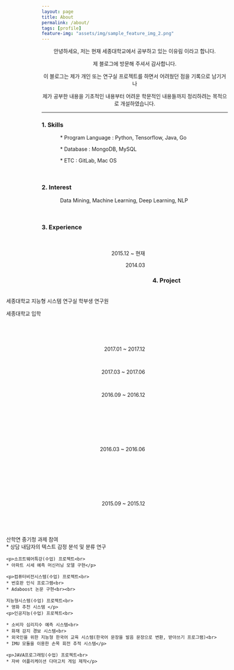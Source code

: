 ```yaml
---
layout: page
title: About
permalink: /about/
tags: [profile]
feature-img: "assets/img/sample_feature_img_2.png"
---
```


<style>
.text{text-indent: 50px;}
#jb-sidebar{width: 260px;padding: 20px;margin-bottom: 10px;float: left;border: 0px;text-align: right;}
#jb-content{width: 580px;padding: 20px;margin-bottom: 10px;float: right;border: 0px;}
@media ( min-width: 481px ) 
{
  #jb-sidebar { width: 260px; float: left; }
  #jb-content { width: 580px; float: right; }
}
</style>


<center>

<p>안녕하세요, 저는 현재 세종대학교에서 공부하고 있는 이유림 이라고 합니다.</p>

<p>제 블로그에 방문해 주셔서 감사합니다.</p>

<p>이 블로그는 제가 개인 또는 연구실 프로젝트를 하면서 어려웠던 점을 기록으로 남기거나</p>

<p>제가 공부한 내용을 기초적인 내용부터 어려운 학문적인 내용들까지 정리하려는 목적으로 개설하였습니다.</p>

</center>

---------------------------

<h3>1. Skills</h3>
 
 <p class="text"> * Program Language : Python, Tensorflow, Java, Go</p>
  
 <p class="text"> * Database : MongoDB, MySQL</p>
 
 <p class="text"> * ETC : GitLab, Mac OS</p>


<br>
<h3>2. Interest</h3>
	
	
   <p class="text"> Data Mining, Machine Learning, Deep Learning, NLP </p>

<br>

<h3>3. Experience</h3>

<div id="jb-sidebar">
	<p>2015.12 ~ 현재</p>
    <p>2014.03</p>
</div>

<div id="jb-content">
    <p>세종대학교 지능형 시스템 연구실 학부생 연구원</p>
    <p>세종대학교 입학</p>
</div>
      
<br><br><br><br><br>
   
<h3>4. Project</h3>
<div id="jb-sidebar">
	<p>2017.01 ~ 2017.12</p>
	<br>
    <p>2017.03 ~ 2017.06</p>
    <br>
    <p>2016.09 ~ 2016.12</p>
    <br><br><br><br><br><br>
    <p>2016.03 ~ 2016.06</p>
    <br><br><br><br><br><br>
    <p>2015.09 ~ 2015.12</p>
</div>

<div id="jb-content">
    <p>산학연 중기청 과제 참여<br>
	* 상담 내담자의 텍스트 감정 분석 및 분류 연구</p>
    
    <p>소프트웨어특강(수업) 프로젝트<br>
    * 아파트 시세 예측 머신러닝 모델 구현</p>
    
    <p>컴퓨터비전시스템(수업) 프로젝트<br>
    * 번호판 인식 프로그램<br>
    * Adaboost 논문 구현<br><br>
    
    지능형시스템(수업) 프로젝트<br>
    * 영화 추천 시스템 </p>
    <p>인공지능(수업) 프로젝트<br>
    
    * 소비자 심리지수 예측 시스템<br>
    * 화재 감지 경보 시스템<br>
    * 외국인을 위한 지능형 한국어 교육 시스템(한국어 문장을 발음 문장으로 변환, 받아쓰기 프로그램)<br>
    * IMU 모듈을 이용한 손목 회전 추적 시스템</p>
    
    <p>JAVA프로그래밍(수업) 프로젝트<br>
    * 자바 어플리케이션 다마고치 게임 제작</p>
</div>

   						  	 
   